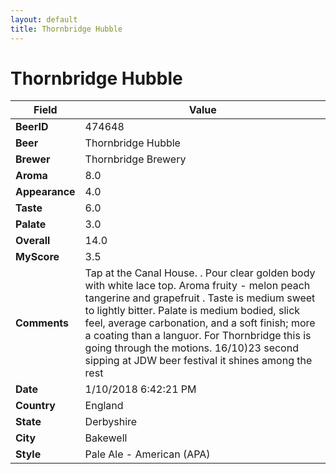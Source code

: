 ```yaml
---
layout: default
title: Thornbridge Hubble
---
```


# Thornbridge Hubble

| Field         | Value     |
|---------------|-----------|
| **BeerID** | 474648 |
| **Beer** | Thornbridge Hubble |
| **Brewer** | Thornbridge Brewery |
| **Aroma** | 8.0 |
| **Appearance** | 4.0 |
| **Taste** | 6.0 |
| **Palate** | 3.0 |
| **Overall** | 14.0 |
| **MyScore** | 3.5 |
| **Comments** | Tap at the Canal House. . Pour clear golden body with white lace top. Aroma fruity  - melon peach tangerine and grapefruit . Taste is medium sweet to lightly bitter. Palate is medium bodied, slick feel, average carbonation, and a  soft finish; more a coating than a languor. For Thornbridge this is going through the motions. 16/10)23 second sipping at JDW beer festival it shines among the rest  |
| **Date** | 1/10/2018 6:42:21 PM |
| **Country** | England |
| **State** | Derbyshire |
| **City** | Bakewell |
| **Style** | Pale Ale - American (APA) |
